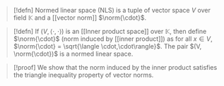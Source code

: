> [!defn]
> Normed linear space (NLS) is a tuple of vector space $V$ over field $\mathbb{K}$ and a [[vector norm]] $\norm{\cdot}$.

> [!defn]
> If $(V,\langle \cdot,\cdot\rangle)$ is an [[Inner product space]] over $\mathbb K$, then define $\norm{\cdot}$ (norm induced by [[inner product]]) as for all $x\in V$, $\norm{\cdot} = \sqrt{\langle \cdot,\cdot\rangle}$. The pair $(V, \norm{\cdot})$ is a normed linear space.


> [!proof]
> We show that the norm induced by the inner product satisfies the triangle inequality property of vector norms.



